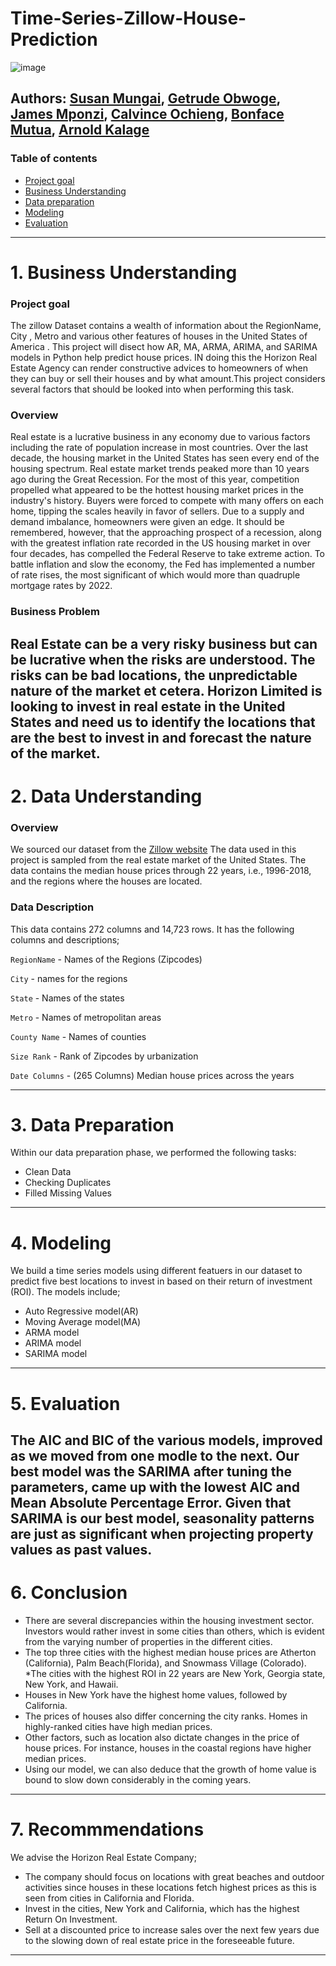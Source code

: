 # Time-Series-Zillow-House-Prediction
![image](https://user-images.githubusercontent.com/110459255/204761692-b7af9513-2ac8-4a05-b414-aeff94c8cd13.png)

## Authors: [Susan Mungai](https://github.com/Arnoldchovu), [Getrude Obwoge](https://github.com/Getty3102), [James Mponzi](https://github.com/Mponziii), [Calvince Ochieng](https://github.com/ochiengcalvince), [Bonface Mutua](https://github.com/Bonnie10), [Arnold Kalage](https://github.com/Arnoldchovu)
### Table of contents 
- [Project goal](#project-goal)
- [Business Understanding](#business-understanding)
- [Data preparation](#data-preparation)
- [Modeling](#modeling)
- [Evaluation](#evaluations)

---

# 1. Business Understanding
### Project goal
The zillow  Dataset contains a wealth of information about the RegionName, City , Metro and various other features of houses in the United States of America . This project will disect how AR, MA, ARMA, ARIMA, and SARIMA models in Python  help predict house prices. IN doing this  the Horizon Real Estate Agency can render constructive advices to homeowners of when they can buy or sell their houses and by what amount.This project considers several  factors that should be looked into when performing this task.

### Overview
Real estate is a lucrative business in any economy due to various factors including the rate of population increase in most countries. Over the last decade, the housing market in the United States has seen every end of the housing spectrum. Real estate market trends peaked more than 10 years ago during the Great Recession. For the most of this year, competition propelled what appeared to be the hottest housing market prices in the industry's history. Buyers were forced to compete with many offers on each home, tipping the scales heavily in favor of sellers. Due to a supply and demand imbalance, homeowners were given an edge. It should be remembered, however, that the approaching prospect of a recession, along with the greatest inflation rate recorded in the US housing market in over four decades, has compelled the Federal Reserve to take extreme action. To battle inflation and slow the economy, the Fed has implemented a number of rate rises, the most significant of which would more than quadruple mortgage rates by 2022. 

### Business Problem 
Real Estate can be a very risky business but can be lucrative when the risks are understood. The risks can be bad locations, the unpredictable nature of the market et cetera.  Horizon Limited is looking to invest in real estate in the United States and need us to identify the locations that are the best to invest in and forecast the nature of the market. 
------

# 2. Data Understanding
### Overview
We sourced our dataset from the [Zillow website](https://github.com/learn-co-curriculum/dsc-phase-4-choosing-a-dataset/blob/main/time-series/zillow_data.csv) The data used in this project is sampled from the real estate market of the United States. The data contains the median house prices through 22 years, i.e., 1996-2018,  and the regions where the houses are located. 

### Data Description
This data contains 272 columns and 14,723 rows. It has the following columns and descriptions;

`RegionName` - 	Names of the Regions (Zipcodes)
  
`City` - names for the regions
  
`State` -	Names of the states
  
`Metro` -	Names of metropolitan areas
  
`County Name` -	Names of counties
  
`Size Rank` -	Rank of Zipcodes by urbanization
  
`Date Columns` - (265 Columns)	Median house prices across the years
  
------
# 3. Data Preparation
Within our data preparation phase, we performed the following tasks:
* Clean Data
* Checking Duplicates
* Filled Missing Values
    
------
# 4. Modeling

We build a time series models using different featuers in our dataset to predict five best locations to invest in based on their return of investment (ROI).
The models include;
* Auto Regressive model(AR)
* Moving Average model(MA)
* ARMA model
* ARIMA model
* SARIMA model

-------
# 5. Evaluation 
The AIC and BIC of the various models, improved as we moved from one modle to the next. Our best model was the SARIMA after tuning the parameters, came up with the lowest AIC and Mean Absolute Percentage Error. Given that SARIMA is our best model, seasonality patterns are just as significant when projecting property values as past values.
-------

# 6. Conclusion

* There are several discrepancies within the housing investment sector. Investors would rather invest in some cities than others, which is evident from the varying number of properties in the different cities.
* The top three cities with the highest median house prices are Atherton (California), Palm Beach(Florida), and Snowmass Village (Colorado).
*The cities with the highest ROI in 22 years are New York, Georgia state, New York, and Hawaii.
* Houses in New York have the highest home values, followed by California.
* The prices of houses also differ concerning the city ranks. Homes in highly-ranked cities have high median prices.
* Other factors, such as location also dictate changes in the price of house prices. For instance, houses in the coastal regions have higher median prices.
* Using our model, we can also deduce that the growth of home value is bound to slow down considerably in the coming years.

---

# 7. Recommmendations
We advise the Horizon Real Estate Company;
* The company should focus on locations with great beaches and outdoor activities since houses in these locations fetch highest prices as this is seen from cities in California and Florida.
* Invest in the cities, New York and California, which has the highest Return On Investment. 
* Sell at a discounted price to increase sales over the next few years due to the slowing down of real estate price in the foreseeable future. 

---
 
